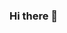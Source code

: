 ### Hi there 👋

<!--
**iamgruuten/iamgruuten** is a ✨ _special_ ✨ repository because its `README.md` (this file) appears on your GitHub profile.

[![iamgruuten's GitHub stats](https://github-readme-stats-iamgruuten.vercel.app/api/top-langs/?username=iamgruuten)]

